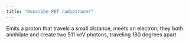 ```yaml
---
title: "Describe PET radiotracer"
---
```

Emits a proton that travels a small distance, meets an electron, they both annhilate and create two 511 keV photons, traveling 180 degrees apart

